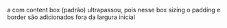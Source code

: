 a com content box (padrão) ultrapassou, pois nesse box sizing o padding e border são adicionados fora da largura inicial